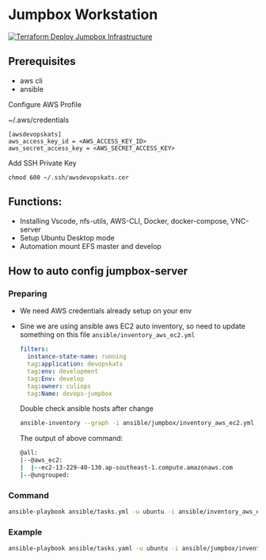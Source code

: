 # Jumpbox Workstation

[![Terraform Deploy Jumpbox Infrastructure](https://github.com/stuartshay/AzureDevOpsKats/actions/workflows/deploy-jumpbox-infra.yml/badge.svg)](https://github.com/stuartshay/AzureDevOpsKats/actions/workflows/deploy-jumpbox-infra.yml)

## Prerequisites

- aws cli
- ansible

Configure AWS Profile

~/.aws/credentials

```
[awsdevopskats]
aws_access_key_id = <AWS_ACCESS_KEY_ID>
aws_secret_access_key = <AWS_SECRET_ACCESS_KEY>
```

Add SSH Private Key

```
chmod 600 ~/.ssh/awsdevopskats.cer
```

## Functions:

- Installing Vscode, nfs-utils, AWS-CLI, Docker, docker-compose, VNC-server
- Setup Ubuntu Desktop mode
- Automation mount EFS master and develop

## How to auto config jumpbox-server

### Preparing

- We need AWS credentials already setup on your env

- Sine we are using ansible aws EC2 auto inventory, so need to update something on this file `ansible/inventory_aws_ec2.yml`

  ```yaml
  filters:
    instance-state-name: running
    tag:application: devopskats
    tag:env: development
    tag:Env: develop
    tag:owner: culiops
    tag:Name: devops-jumpbox
  ```

  Double check ansible hosts after change

  ```bash
  ansible-inventory --graph -i ansible/jumpbox/inventory_aws_ec2.yml
  ```

  The output of above command:

  ```bash
  @all:
  |--@aws_ec2:
  |  |--ec2-13-229-40-130.ap-southeast-1.compute.amazonaws.com
  |--@ungrouped:
  ```

### Command

```bash
ansible-playbook ansible/tasks.yml -u ubuntu -i ansible/inventory_aws_ec2.yml
```

### Example

```bash
ansible-playbook ansible/tasks.yaml -u ubuntu -i ansible/jumpbox/inventory_aws_ec2.yml --private-key ~/.ssh/awsdevopskats.cer --check --diff
```

